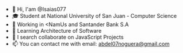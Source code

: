 - 👋 Hi, I'am @Isaias077
- 🎓 Student at National University of San Juan - Computer Science
- 💼 Working in <NamUs and Santander Bank S.A
- 🌱 Learning Architecture of Software
- 💞️ I search collaborate on JavaScript Projects
- 📫 You can contact me with email: abdel07noguera@gmail.com

<!---
Isaias077/Isaias077 is a ✨ special ✨ repository because its `README.md` (this file) appears on your GitHub profile.
You can click the Preview link to take a look at your changes.
--->
